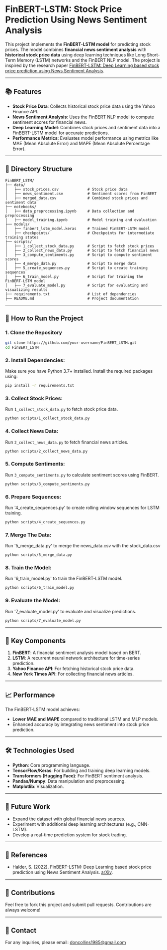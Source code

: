 # FinBERT-LSTM: Stock Price Prediction Using News Sentiment Analysis

This project implements the **FinBERT-LSTM model** for predicting stock prices. The model combines **financial news sentiment analysis** with **historical stock price data** using deep learning techniques like Long Short-Term Memory (LSTM) networks and the FinBERT NLP model. The project is inspired by the research paper [FinBERT-LSTM: Deep Learning based stock price prediction using News Sentiment Analysis](https://arxiv.org/abs/2211.07392).

---

## 📚 **Features**
- **Stock Price Data**: Collects historical stock price data using the Yahoo Finance API.
- **News Sentiment Analysis**: Uses the FinBERT NLP model to compute sentiment scores for financial news.
- **Deep Learning Model**: Combines stock prices and sentiment data into a FinBERT-LSTM model for accurate predictions.
- **Performance Metrics**: Evaluates model performance using metrics like MAE (Mean Absolute Error) and MAPE (Mean Absolute Percentage Error).

---

## 📂 **Directory Structure**
```plaintext
FinBERT_LSTM/
├── data/
│   ├── stock_prices.csv             # Stock price data
│   ├── news_sentiment.csv           # Sentiment scores from FinBERT
│   ├── merged_data.csv              # Combined stock prices and sentiment data
├── notebooks/
│   ├── data_preprocessing.ipynb     # Data collection and preprocessing
│   ├── model_training.ipynb         # Model training and evaluation
├── models/
│   ├── finbert_lstm_model.keras     # Trained FinBERT-LSTM model
│   ├── checkpoints/                 # Checkpoints for intermediate training states
├── scripts/
│   ├── 1_collect_stock_data.py      # Script to fetch stock prices
│   ├── 2_collect_news_data.py       # Script to fetch financial news
│   ├── 3_compute_sentiments.py      # Script to compute sentiment scores
│   ├── 4_merge_data.py              # Script to merge data
│   ├── 5_create_sequences.py        # Script to create training sequences
│   ├── 6_train_model.py             # Script for training the FinBERT-LSTM model
│   ├── 7_evaluate_model.py          # Script for evaluating and visualizing results
├── requirements.txt                 # List of dependencies
├── README.md                        # Project documentation
```

---

## 🚀 **How to Run the Project**

### **1. Clone the Repository**
```bash
git clone https://github.com/your-username/FinBERT_LSTM.git
cd FinBERT_LSTM
```

### **2. Install Dependencies**:
Make sure you have Python 3.7+ installed. Install the required packages using:
```bash
pip install -r requirements.txt
```

### **3. Collect Stock Prices**:
Run `1_collect_stock_data.py` to fetch stock price data.
```bash
python scripts/1_collect_stock_data.py
```

### **4. Collect News Data**:
Run `2_collect_news_data.py` to fetch financial news articles.
```bash
python scripts/2_collect_news_data.py
```

### **5. Compute Sentiments**:
Run `3_compute_sentiments.py` to calculate sentiment scores using FinBERT.
```bash
python scripts/3_compute_sentiments.py
```

### **6. Prepare Sequences**:
Run '4_create_sequences.py' to create rolling window sequences for LSTM training.
```bash
python scripts/4_create_sequences.py
```

### **7. Merge The Data**:
Run '5_merge_data.py' to merge the news_data.csv with the stock_data.csv
```bash
python scripts/5_merge_data.py
```

### **8. Train the Model**:
Run '6_train_model.py' to train the FinBERT-LSTM model.
```bash
python scripts/6_train_model.py
```

### **9. Evaluate the Model**:
Run '7_evaluate_model.py' to evaluate and visualize predictions.
```bash
python scripts/7_evaluate_model.py
```

---

## 🔧 **Key Components**
1. **FinBERT**: A financial sentiment analysis model based on BERT.
2. **LSTM**: A recurrent neural network architecture for time-series prediction.
3. **Yahoo Finance API**: For fetching historical stock price data.
4. **New York Times API**: For collecting financial news articles.

---

## 📈 **Performance**
The FinBERT-LSTM model achieves:
- **Lower MAE and MAPE** compared to traditional LSTM and MLP models.
- Enhanced accuracy by integrating news sentiment into stock price prediction.

---

## 🛠️ **Technologies Used**
- **Python**: Core programming language.
- **TensorFlow/Keras**: For building and training deep learning models.
- **Transformers (Hugging Face)**: For FinBERT sentiment analysis.
- **Pandas/Numpy**: Data manipulation and preprocessing.
- **Matplotlib**: Visualization.

---

## 📝 **Future Work**
- Expand the dataset with global financial news sources.
- Experiment with additional deep learning architectures (e.g., CNN-LSTM).
- Develop a real-time prediction system for stock trading.

---

## 📜 **References**
- Halder, S. (2022). FinBERT-LSTM: Deep Learning based stock price prediction using News Sentiment Analysis. [arXiv](https://arxiv.org/abs/2211.07392).

---

## 🤝 **Contributions**
Feel free to fork this project and submit pull requests. Contributions are always welcome!

---

## 📧 **Contact**
For any inquiries, please email: doncollins1985@gmail.com
